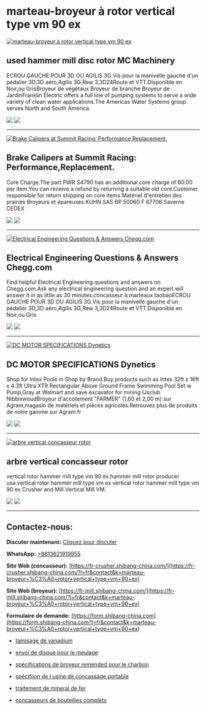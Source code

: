 # marteau-broyeur à rotor vertical type vm 90 ex

<a href="https://swt.shibang-china.com/?l=fr&img&k=marteau-broyeur+%C3%A0+rotor+vertical+type+vm+90+ex" target="_blank">![marteau-broyeur à rotor vertical type vm 90 ex](http://static.shibang-china.com/all-800x300/922.jpg)</a>

## used hammer mill disc rotor MC Machinery
ECROU GAUCHE POUR 3D OU AGILIS 3G.Vis pour la manivelle gauche d'un pédalier 3D,3D aéro,Agilis 3G,Rew 3,3D24Route et VTT.Disponible en Noir,ou GrisBroyeur de végétaux Broyeur de branche Broyeur de JardinFranklin Electric offers a full line of pumping systems to serve a wide variety of clean water applications.The Americas Water Systems group serves North and South America.


<a href="https://whatsapp.shibangsoft.com/WhatsApp.php" target="_blank" title="WhatsApp">![](http://static.shibang-china.com/icon/whatsapp.png)</a> <a href="https://swt.shibang-china.com/?l=fr&icon&k=marteau-broyeur+%C3%A0+rotor+vertical+type+vm+90+ex" target="_blank">![](http://static.shibang-china.com/icon/chat-fr.png)</a>

---

<a href="https://swt.shibang-china.com/?l=fr&img&k=marteau-broyeur+%C3%A0+rotor+vertical+type+vm+90+ex" target="_blank">![Brake Calipers at Summit Racing: Performance,Replacement.](http://static.shibang-china.com/all-800x300/1287.jpg)</a>

## Brake Calipers at Summit Racing: Performance,Replacement.
Core Charge.The part PWR S4790 has an additional core charge of 60.00 per item.You can receive a refund by returning a suitable old core.Customer responsible for return shipping on core items.Matériel d'entretien des prairies Broyeurs et épareuses.KUHN SAS BP 50060 F 67706 Saverne CEDEX


<a href="https://whatsapp.shibangsoft.com/WhatsApp.php" target="_blank" title="WhatsApp">![](http://static.shibang-china.com/icon/whatsapp.png)</a> <a href="https://swt.shibang-china.com/?l=fr&icon&k=marteau-broyeur+%C3%A0+rotor+vertical+type+vm+90+ex" target="_blank">![](http://static.shibang-china.com/icon/chat-fr.png)</a>

---

<a href="https://swt.shibang-china.com/?l=fr&img&k=marteau-broyeur+%C3%A0+rotor+vertical+type+vm+90+ex" target="_blank">![Electrical Engineering Questions & Answers Chegg.com](http://static.shibang-china.com/all-800x300/247.jpg)</a>

## Electrical Engineering Questions & Answers Chegg.com
Find helpful Electrical Engineering questions and answers on Chegg.com.Ask any electrical engineering question and an expert will answer it in as little as 30 minutes.concasseur à marteaux taobaoECROU GAUCHE POUR 3D OU AGILIS 3G.Vis pour la manivelle gauche d'un pédalier 3D,3D aéro,Agilis 3G,Rew 3,3D24Route et VTT.Disponible en Noir,ou Gris


<a href="https://whatsapp.shibangsoft.com/WhatsApp.php" target="_blank" title="WhatsApp">![](http://static.shibang-china.com/icon/whatsapp.png)</a> <a href="https://swt.shibang-china.com/?l=fr&icon&k=marteau-broyeur+%C3%A0+rotor+vertical+type+vm+90+ex" target="_blank">![](http://static.shibang-china.com/icon/chat-fr.png)</a>

---

<a href="https://swt.shibang-china.com/?l=fr&img&k=marteau-broyeur+%C3%A0+rotor+vertical+type+vm+90+ex" target="_blank">![DC MOTOR SPECIFICATIONS Dynetics](http://static.shibang-china.com/all-800x300/1248.jpg)</a>

## DC MOTOR SPECIFICATIONS Dynetics
Shop for Intex Pools in Shop by Brand.Buy products such as Intex 32ft x 16ft x 4.3ft Ultra XTR Rectangular Above Ground Frame Swimming Pool Set w Pump,Gray at Walmart and save.excavator for mining IJsclub NibbixwoudBroyeur d'accotement "FARMER" (1,60 et 2,00 m) sur Agram,magasin de matériels et pièces agricoles.Retrouvez plus de produits de notre gamme sur Agram.fr


<a href="https://whatsapp.shibangsoft.com/WhatsApp.php" target="_blank" title="WhatsApp">![](http://static.shibang-china.com/icon/whatsapp.png)</a> <a href="https://swt.shibang-china.com/?l=fr&icon&k=marteau-broyeur+%C3%A0+rotor+vertical+type+vm+90+ex" target="_blank">![](http://static.shibang-china.com/icon/chat-fr.png)</a>

---

<a href="https://swt.shibang-china.com/?l=fr&img&k=marteau-broyeur+%C3%A0+rotor+vertical+type+vm+90+ex" target="_blank">![arbre vertical concasseur rotor](http://static.shibang-china.com/all-800x300/576.jpg)</a>

## arbre vertical concasseur rotor
vertical rotor hammer mill type vm 90 ex.hammer mill rotor producer usa.vertical rotor hammer mill type vm ex vertical rotor hammer mill type vm 90 ex Crusher and Mill.Vertical Mill VM.

<a href="https://whatsapp.shibangsoft.com/WhatsApp.php" target="_blank" title="WhatsApp">![](http://static.shibang-china.com/icon/whatsapp.png)</a> <a href="https://swt.shibang-china.com/?l=fr&icon&k=marteau-broyeur+%C3%A0+rotor+vertical+type+vm+90+ex" target="_blank">![](http://static.shibang-china.com/icon/chat-fr.png)</a>

---
## Contactez-nous:

**Discuter maintenant:** [Cliquez pour discuter](https://swt.shibang-china.com?l=fr&contact&k=marteau-broyeur+%C3%A0+rotor+vertical+type+vm+90+ex)

**WhatsApp:**  [+8613621919955](https://whatsapp.shibangsoft.com/WhatsApp.php)

**Site Web (concasseur):** [https://fr-crusher.shibang-china.com/](https://fr-crusher.shibang-china.com/?l=fr&contact&k=marteau-broyeur+%C3%A0+rotor+vertical+type+vm+90+ex)

**Site Web (broyeur):** [https://fr-mill.shibang-china.com/](https://fr-mill.shibang-china.com/?l=fr&contact&k=marteau-broyeur+%C3%A0+rotor+vertical+type+vm+90+ex)

**Formulaire de demande:** [https://form.shibang-china.com](https://form.shibang-china.com?l=fr&contact&k=marteau-broyeur+%C3%A0+rotor+vertical+type+vm+90+ex)

* [tamisage de vanadium](../2/tamisage%20de%20vanadium.md)

* [envoi de disque pour le meulage](../2/envoi%20de%20disque%20pour%20le%20meulage.md)

* [spécifications de broyeur remended pour le charbon](../6/sp%C3%A9cifications%20de%20broyeur%20remended%20pour%20le%20charbon.md)

* [spécifiion de l usine de concassage portable](../3/sp%C3%A9cifiion%20de%20l%20usine%20de%20concassage%20portable.md)

* [traitement de minerai de fer](../8/traitement%20de%20minerai%20de%20fer.md)

* [concasseurs de bouteilles complets](../1/concasseurs%20de%20bouteilles%20complets.md)